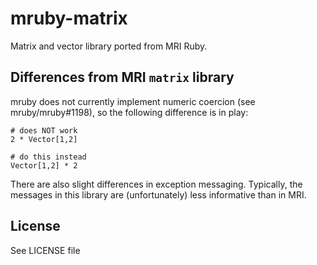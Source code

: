 # mruby-matrix

Matrix and vector library ported from MRI Ruby.

## Differences from MRI `matrix` library

mruby does not currently implement numeric coercion (see mruby/mruby#1198), so the following difference is in play:

    # does NOT work
    2 * Vector[1,2]

    # do this instead
    Vector[1,2] * 2

There are also slight differences in exception messaging. Typically, the messages in this library are (unfortunately) less informative than in MRI.

## License

See LICENSE file

